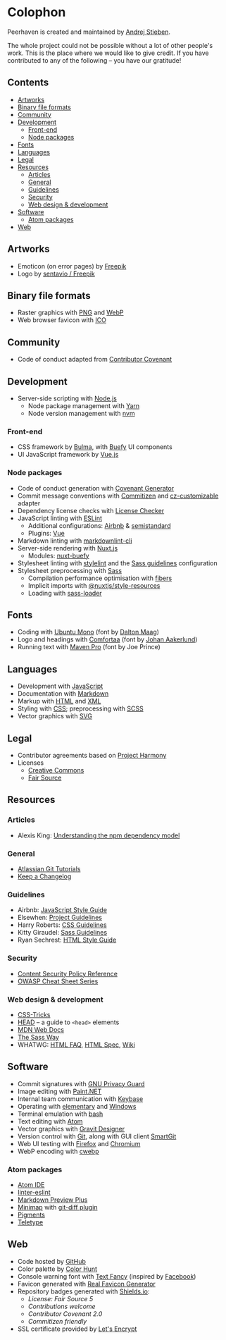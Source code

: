 # Colophon

Peerhaven is created and maintained by [Andrej Stieben](https://github.com/stieben).

The whole project could not be possible without a lot of other people's work.
This is the place where we would like to give credit.
If you have contributed to any of the following – you have our gratitude!

## Contents

- [Artworks](#artworks)
- [Binary file formats](#binary-file-formats)
- [Community](#community)
- [Development](#development)
  + [Front-end](#front-end)
  + [Node packages](#node-packages)
- [Fonts](#fonts)
- [Languages](#languages)
- [Legal](#legal)
- [Resources](#resources)
  + [Articles](#articles)
  + [General](#general)
  + [Guidelines](#guidelines)
  + [Security](#security)
  + [Web design & development](#web-design--development)
- [Software](#software)
  + [Atom packages](#atom-packages)
- [Web](#web)

## Artworks

- Emoticon (on error pages) by [Freepik](https://www.freepik.com/free-vector/funny-round-smileys-pack_833320.htm)
- Logo by [sentavio / Freepik](https://www.freepik.com/free-vector/heart-logo_7057469.htm)

## Binary file formats

- Raster graphics with [PNG](https://en.wikipedia.org/wiki/Portable_Network_Graphics) and [WebP](https://en.wikipedia.org/wiki/WebP)
- Web browser favicon with [ICO](https://en.wikipedia.org/wiki/ICO_%28file_format%29)

## Community

- Code of conduct adapted from [Contributor Covenant](https://www.contributor-covenant.org/)

## Development

- Server-side scripting with [Node.js](https://nodejs.org/en/)
  + Node package management with [Yarn](https://classic.yarnpkg.com/en/)
  + Node version management with [nvm](https://github.com/nvm-sh/nvm)

### Front-end

- CSS framework by [Bulma](https://bulma.io/), with [Buefy](https://buefy.github.io/) UI components
- UI JavaScript framework by [Vue.js](https://vuejs.org/)

### Node packages

- Code of conduct generation with [Covenant Generator](https://github.com/simonv3/covenant-generator)
- Commit message conventions with [Commitizen](http://commitizen.github.io/cz-cli/) and [cz-customizable](https://github.com/leonardoanalista/cz-customizable) adapter
- Dependency license checks with [License Checker](https://github.com/davglass/license-checker)
- JavaScript linting with [ESLint](https://eslint.org/)
  + Additional configurations: [Airbnb](https://www.npmjs.com/package/eslint-config-airbnb-base) & [semistandard](https://github.com/standard/semistandard)
  + Plugins: [Vue](https://eslint.vuejs.org/)
- Markdown linting with [markdownlint-cli](https://github.com/igorshubovych/markdownlint-cli)
- Server-side rendering with [Nuxt.js](https://nuxtjs.org/)
  + Modules: [nuxt-buefy](https://github.com/buefy/nuxt-buefy)
- Stylesheet linting with [stylelint](https://stylelint.io/) and the [Sass guidelines](https://github.com/bjankord/stylelint-config-sass-guidelines) configuration
- Stylesheet preprocessing with [Sass](https://www.npmjs.com/package/sass)
  + Compilation performance optimisation with [fibers](https://github.com/laverdet/node-fibers)
  + Implicit imports with [@nuxtjs/style-resources](https://github.com/nuxt-community/style-resources-module)
  + Loading with [sass-loader](https://www.npmjs.com/package/sass-loader)

## Fonts

- Coding with [Ubuntu Mono](https://fonts.google.com/specimen/Ubuntu+Mono) (font by [Dalton Maag](http://www.daltonmaag.com/))
- Logo and headings with [Comfortaa](https://fonts.google.com/specimen/Comfortaa) (font by [Johan Aakerlund](https://aajohan.deviantart.com/))
- Running text with [Maven Pro](https://fonts.google.com/specimen/Maven+Pro) (font by Joe Prince)

## Languages

- Development with [JavaScript](https://en.wikipedia.org/wiki/JavaScript)
- Documentation with [Markdown](https://daringfireball.net/projects/markdown/)
- Markup with [HTML](https://en.wikipedia.org/wiki/HTML) and [XML](https://en.wikipedia.org/wiki/XML)
- Styling with [CSS](https://en.wikipedia.org/wiki/Cascading_Style_Sheets); preprocessing with [SCSS](https://sass-lang.com/)
- Vector graphics with [SVG](https://en.wikipedia.org/wiki/Scalable_Vector_Graphics)

## Legal

- Contributor agreements based on [Project Harmony](http://www.harmonyagreements.org/)
- Licenses
  + [Creative Commons](https://creativecommons.org/)
  + [Fair Source](https://fair.io/)

## Resources

### Articles

- Alexis King:
  [Understanding the npm dependency model](https://lexi-lambda.github.io/blog/2016/08/24/understanding-the-npm-dependency-model/)

### General

- [Atlassian Git Tutorials](https://www.atlassian.com/git/tutorials)
- [Keep a Changelog](https://keepachangelog.com/en/1.0.0/)

### Guidelines

- Airbnb:
  [JavaScript Style Guide](https://github.com/airbnb/javascript)
- Elsewhen:
  [Project Guidelines](https://github.com/elsewhencode/project-guidelines)
- Harry Roberts:
  [CSS Guidelines](https://cssguidelin.es/)
- Kitty Giraudel:
  [Sass Guidelines](https://sass-guidelin.es/)
- Ryan Sechrest:
  [HTML Style Guide](https://gist.github.com/ryansechrest/8693303)

### Security

- [Content Security Policy Reference](https://content-security-policy.com/)
- [OWASP Cheat Sheet Series](https://cheatsheetseries.owasp.org/)

### Web design & development

- [CSS-Tricks](https://css-tricks.com/)
- [HEAD](https://htmlhead.dev/) – a guide to `<head>` elements
- [MDN Web Docs](https://mdn.dev/)
- [The Sass Way](http://thesassway.com/)
- WHATWG:
  [HTML FAQ](https://github.com/whatwg/html/blob/master/FAQ.md), [HTML Spec](https://html.spec.whatwg.org/multipage/), [Wiki](https://wiki.whatwg.org/)

## Software

- Commit signatures with [GNU Privacy Guard](https://gnupg.org/)
- Image editing with [Paint.NET](https://www.getpaint.net/)
- Internal team communication with [Keybase](https://keybase.io/)
- Operating with [elementary](https://elementary.io/) and [Windows](https://www.microsoft.com/en-us/windows)
- Terminal emulation with [bash](https://www.gnu.org/software/bash/)
- Text editing with [Atom](https://flight-manual.atom.io/getting-started/sections/why-atom/)
- Vector graphics with [Gravit Designer](https://www.designer.io/)
- Version control with [Git](https://git-scm.com/), along with GUI client [SmartGit](https://www.syntevo.com/smartgit/)
- Web UI testing with [Firefox](https://www.mozilla.org/en-US/firefox/) and [Chromium](https://www.chromium.org/Home)
- WebP encoding with [cwebp](https://developers.google.com/speed/webp/docs/cwebp)

### Atom packages

- [Atom IDE](https://ide.atom.io/)
- [linter-eslint](https://atom.io/packages/linter-eslint)
- [Markdown Preview Plus](https://atom.io/packages/markdown-preview-plus)
- [Minimap](https://atom.io/packages/minimap) with [git-diff plugin](https://atom.io/packages/minimap-git-diff)
- [Pigments](https://atom.io/packages/pigments)
- [Teletype](https://teletype.atom.io/)

## Web

- Code hosted by [GitHub](https://github.com/peerhaven/)
- Color palette by [Color Hunt](http://colorhunt.co/c/65068)
- Console warning font with [Text Fancy](https://textfancy.com/) (inspired by [Facebook](https://www.facebook.com/))
- Favicon generated with [Real Favicon Generator](https://realfavicongenerator.net/)
- Repository badges generated with [Shields.io](http://shields.io/):
  + _License: Fair Source 5_
  + _Contributions welcome_
  + _Contributor Covenant 2.0_
  + _Commitizen friendly_
- SSL certificate provided by [Let's Encrypt](https://letsencrypt.org/)
